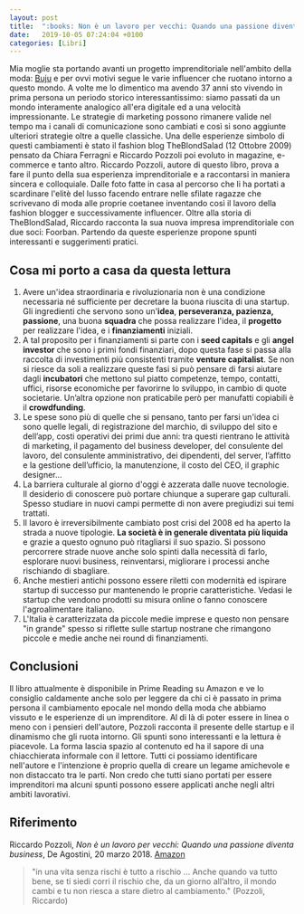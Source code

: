 ```yaml
---
layout: post
title:  ":books: Non è un lavoro per vecchi: Quando una passione diventa business (Riccardo Pozzoli)"
date:   2019-10-05 07:24:04 +0100
categories: [Libri]
---
```


Mia moglie sta portando avanti un progetto imprenditoriale nell'ambito della moda: [Buju](www.buju.it) e per ovvi motivi segue le varie influencer che ruotano intorno a questo mondo.
A volte me lo dimentico ma avendo 37 anni sto vivendo in prima persona un periodo storico interessantissimo: siamo passati da un mondo interamente analogico all'era digitale ed a una velocità impressionante. Le strategie di marketing possono rimanere valide nel tempo ma i canali di comunicazione sono cambiati e così si sono aggiunte ulteriori strategie oltre a quelle classiche.
Una delle esperienze simbolo di questi cambiamenti è stato il fashion blog TheBlondSalad (12 Ottobre 2009) pensato da Chiara Ferragni e Riccardo Pozzoli poi evoluto in magazine, e-commerce e tanto altro. 
Riccardo Pozzoli, autore di questo libro, prova a fare il punto della sua esperienza imprenditoriale e a raccontarsi in maniera sincera e colloquiale.
Dalle foto fatte in casa al percorso che li ha portati a scardinare l'elitè del lusso facendo entrare nelle sfilate ragazze che scrivevano di moda alle proprie coetanee inventando così il lavoro della fashion blogger e successivamente influencer.
Oltre alla storia di TheBlondSalad, Riccardo racconta la sua nuova impresa imprenditoriale con due soci: Foorban. Partendo da queste esperienze propone spunti interessanti e suggerimenti pratici.

## Cosa mi porto a casa da questa lettura
1. Avere un'idea straordinaria e rivoluzionaria non è una condizione necessaria né sufficiente per decretare la buona riuscita di una startup. Gli ingredienti che servono sono un'**idea**, **perseveranza, pazienza, passione**, una buona **squadra** che possa realizzare l'idea, il **progetto** per realizzare l'idea, e i **finanziamenti** iniziali.
2. A tal proposito per i finanziamenti si parte con i **seed capitals** e gli **angel investor** che sono i primi fondi finanziari, dopo questa fase si passa alla raccolta di investimenti più consistenti tramite **venture capitalist**. Se non si riesce da soli a realizzare queste fasi si può pensare di farsi aiutare dagli **incubatori** che mettono sul piatto competenze, tempo, contatti, uffici, risorse economiche per favorirne lo sviluppo, in cambio di quote societarie. Un’altra opzione non praticabile però per manufatti copiabili è il **crowdfunding**.
3. Le spese sono più di quelle che si pensano, tanto per farsi un'idea ci sono quelle legali, di registrazione del marchio, di sviluppo del sito e dell’app, costi operativi dei primi due anni: tra questi rientrano le attività di marketing, il pagamento del business developer, del consulente del lavoro, del consulente amministrativo, dei dipendenti, del server, l’affitto e la gestione dell’ufficio, la manutenzione, il costo del CEO, il graphic designer…
4. La barriera culturale al giorno d'oggi è azzerata dalle nuove tecnologie. Il desiderio di conoscere può portare chiunque a superare gap culturali. Spesso studiare in nuovi campi permette di non avere pregiudizi sui temi trattati.
5. Il lavoro è irreversibilmente cambiato post crisi del 2008 ed ha aperto la strada a nuove tipologie. **La società è in generale diventata più liquida** e grazie a questo ognuno può ritagliarsi il suo spazio. Si possono percorrere strade nuove anche solo spinti dalla necessità di farlo, esplorare nuovi business, reinventarsi, migliorare i processi anche rischiando di sbagliare.
6. Anche mestieri antichi possono essere riletti con modernità ed ispirare startup di successo pur mantenendo le proprie caratteristiche. Vedasi le startup che vendono prodotti su misura online o fanno conoscere l'agroalimentare italiano.
7. L'Italia è caratterizzata da piccole medie imprese e questo non pensare "in grande" spesso si riflette sulle startup nostrane che rimangono piccole e medie anche nei round di finanziamenti.

## Conclusioni
Il libro attualmente è disponibile in Prime Reading su Amazon e ve lo consiglio caldamente anche solo per leggere da chi ci è passato in prima persona il cambiamento epocale nel mondo della moda che abbiamo vissuto e le esperienze di un imprenditore. 
Al di là di poter essere in linea o meno con i pensieri dell'autore, Pozzoli racconta il presente delle startup e il dinamismo che gli ruota intorno.
Gli spunti sono interessanti e la lettura è piacevole. La forma lascia spazio al contenuto ed ha il sapore di una chiacchierata informale con il lettore. Tutti ci possiamo identificare nell'autore e l'intenzione è proprio quella di creare un legame amichevole e non distaccato tra le parti.
Non credo che tutti siano portati per essere imprenditori ma alcuni spunti possono essere applicati anche negli altri ambiti lavorativi.

## Riferimento
Riccardo Pozzoli, _Non è un lavoro per vecchi: Quando una passione diventa business_, De Agostini, 20 marzo 2018. [Amazon](https://www.amazon.it/Non-lavoro-vecchi-passione-business-ebook/dp/B079GXCH87/ref=tmm_kin_swatch_0?_encoding=UTF8&qid=1569342923&sr=8-1)

> "in una vita senza rischi è tutto a rischio ... Anche quando va tutto bene, se ti siedi corri il rischio che, da un giorno all’altro, il mondo cambi e tu non riesca a stare dietro al cambiamento." (Pozzoli, Riccardo)